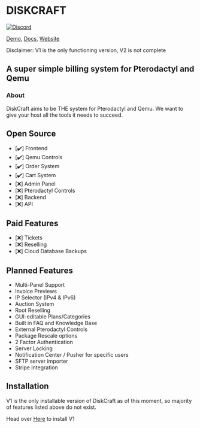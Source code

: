 # DISKCRAFT
[![Discord](https://img.shields.io/discord/882318291014651924.svg?logo=discord)](https://discord.gg/xte8RZ2AsS)

[Demo](https://preview.diskcraft.xyz), [Docs](https://docs.diskcraft.xyz), [Website](https://diskcraft.xyz)

Disclaimer: V1 is the only functioning version, V2 is not complete
## A super simple billing system for Pterodactyl and Qemu
### About

DiskCraft aims to be THE system for Pterodactyl and Qemu. We want to give your host all the tools it needs to succeed.

## Open Source
- [✔️] Frontend
- [✔️] Qemu Controls
- [✔️] Order System
- [✔️] Cart System
- [❌] Admin Panel
- [❌] Pterodactyl Controls
- [❌] Backend
- [❌] API

## Paid Features
- [❌] Tickets
- [❌] Reselling
- [❌] Cloud Database Backups

## Planned Features
- Multi-Panel Support
- Invoice Previews
- IP Selector (IPv4 & IPv6)
- Auction System
- Root Reselling
- GUI-editable Plans/Categories
- Built in FAQ and Knowledge Base
- External Pterodactyl Controls
- Package Rescale options
- 2 Factor Authentication
- Server Locking
- Notification Center / Pusher for specific users
- SFTP server importer
- Stripe Integration

## Installation

V1 is the only installable version of DiskCraft as of this moment, so majority of features listed above do not exist. 

Head over [Here](https://docs.diskcraft.xyz) to install V1